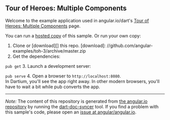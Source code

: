 

## Tour of Heroes: Multiple Components

Welcome to the example application used in angular.io/dart's
[Tour of Heroes: Multiple Components](https://angular.io/docs/dart/latest/tutorial/toh-pt3.html) page.

You can run a [hosted copy](http://angular-examples.github.io/toh-3) of this sample. Or run your own copy:

1. Clone or [download][] this repo.
   [download]: //github.com/angular-examples/toh-3/archive/master.zip
2. Get the dependencies:

  `pub get`
3. Launch a development server:

  `pub serve`
4. Open a browser to `http://localhost:8080`.<br/>
  In Dartium, you'll see the app right away. In other modern browsers,
  you'll have to wait a bit while pub converts the app.



-------------------------------------------------------

*Note:* The content of this repository is generated from
[the angular.io repository](//github.com/angular/angular.io/tree/master/public/docs/_examples/toh-3/dart) by running the
[dart-doc-syncer](//github.com/angular/dart-doc-syncer) tool.
If you find a problem with this sample's code, please open an
[issue at angular/angular.io](//github.com/angular/angular.io/issues/new?labels=dart,example&title=%5BDart%5D%5Bexample%5D%20tutorial/toh-3%3A%20).
